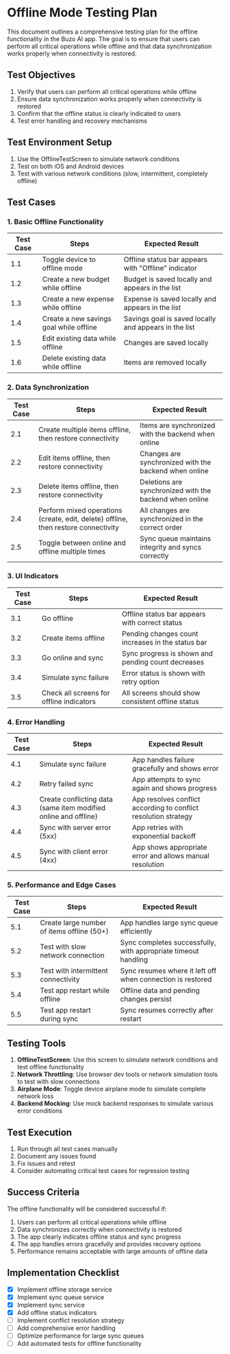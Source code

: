 # Offline Mode Testing Plan

This document outlines a comprehensive testing plan for the offline functionality in the Buzo AI app. The goal is to ensure that users can perform all critical operations while offline and that data synchronization works properly when connectivity is restored.

## Test Objectives

1. Verify that users can perform all critical operations while offline
2. Ensure data synchronization works properly when connectivity is restored
3. Confirm that the offline status is clearly indicated to users
4. Test error handling and recovery mechanisms

## Test Environment Setup

1. Use the OfflineTestScreen to simulate network conditions
2. Test on both iOS and Android devices
3. Test with various network conditions (slow, intermittent, completely offline)

## Test Cases

### 1. Basic Offline Functionality

| Test Case | Steps | Expected Result |
|-----------|-------|-----------------|
| 1.1 | Toggle device to offline mode | Offline status bar appears with "Offline" indicator |
| 1.2 | Create a new budget while offline | Budget is saved locally and appears in the list |
| 1.3 | Create a new expense while offline | Expense is saved locally and appears in the list |
| 1.4 | Create a new savings goal while offline | Savings goal is saved locally and appears in the list |
| 1.5 | Edit existing data while offline | Changes are saved locally |
| 1.6 | Delete existing data while offline | Items are removed locally |

### 2. Data Synchronization

| Test Case | Steps | Expected Result |
|-----------|-------|-----------------|
| 2.1 | Create multiple items offline, then restore connectivity | Items are synchronized with the backend when online |
| 2.2 | Edit items offline, then restore connectivity | Changes are synchronized with the backend when online |
| 2.3 | Delete items offline, then restore connectivity | Deletions are synchronized with the backend when online |
| 2.4 | Perform mixed operations (create, edit, delete) offline, then restore connectivity | All changes are synchronized in the correct order |
| 2.5 | Toggle between online and offline multiple times | Sync queue maintains integrity and syncs correctly |

### 3. UI Indicators

| Test Case | Steps | Expected Result |
|-----------|-------|-----------------|
| 3.1 | Go offline | Offline status bar appears with correct status |
| 3.2 | Create items offline | Pending changes count increases in the status bar |
| 3.3 | Go online and sync | Sync progress is shown and pending count decreases |
| 3.4 | Simulate sync failure | Error status is shown with retry option |
| 3.5 | Check all screens for offline indicators | All screens should show consistent offline status |

### 4. Error Handling

| Test Case | Steps | Expected Result |
|-----------|-------|-----------------|
| 4.1 | Simulate sync failure | App handles failure gracefully and shows error |
| 4.2 | Retry failed sync | App attempts to sync again and shows progress |
| 4.3 | Create conflicting data (same item modified online and offline) | App resolves conflict according to conflict resolution strategy |
| 4.4 | Sync with server error (5xx) | App retries with exponential backoff |
| 4.5 | Sync with client error (4xx) | App shows appropriate error and allows manual resolution |

### 5. Performance and Edge Cases

| Test Case | Steps | Expected Result |
|-----------|-------|-----------------|
| 5.1 | Create large number of items offline (50+) | App handles large sync queue efficiently |
| 5.2 | Test with slow network connection | Sync completes successfully, with appropriate timeout handling |
| 5.3 | Test with intermittent connectivity | Sync resumes where it left off when connection is restored |
| 5.4 | Test app restart while offline | Offline data and pending changes persist |
| 5.5 | Test app restart during sync | Sync resumes correctly after restart |

## Testing Tools

1. **OfflineTestScreen**: Use this screen to simulate network conditions and test offline functionality
2. **Network Throttling**: Use browser dev tools or network simulation tools to test with slow connections
3. **Airplane Mode**: Toggle device airplane mode to simulate complete network loss
4. **Backend Mocking**: Use mock backend responses to simulate various error conditions

## Test Execution

1. Run through all test cases manually
2. Document any issues found
3. Fix issues and retest
4. Consider automating critical test cases for regression testing

## Success Criteria

The offline functionality will be considered successful if:

1. Users can perform all critical operations while offline
2. Data synchronizes correctly when connectivity is restored
3. The app clearly indicates offline status and sync progress
4. The app handles errors gracefully and provides recovery options
5. Performance remains acceptable with large amounts of offline data

## Implementation Checklist

- [x] Implement offline storage service
- [x] Implement sync queue service
- [x] Implement sync service
- [x] Add offline status indicators
- [ ] Implement conflict resolution strategy
- [ ] Add comprehensive error handling
- [ ] Optimize performance for large sync queues
- [ ] Add automated tests for offline functionality 